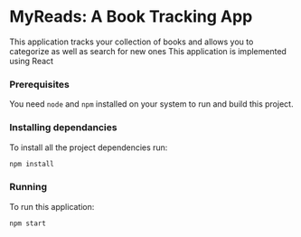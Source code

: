 # MyReads: A Book Tracking App

This application tracks your collection of books and allows you to categorize as well as search for new ones
This application is implemented using React

### Prerequisites

You need `node` and `npm` installed on your system to run and build this project.

### Installing dependancies

To install all the project dependencies run:
```bash
npm install
```

### Running

To run this application:

```bash
npm start
```
